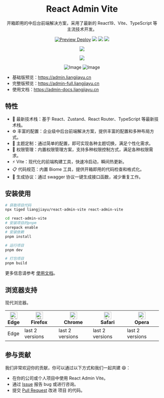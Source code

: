 <h1 align="center">React Admin Vite</h1>

<div align="center">

开箱即用的中后台前端解决方案，采用了最新的 React19、Vite、TypeScript 等主流技术开发。

[![Preview Deploy](https://github.com/liangjiayu/react-admin-vite/actions/workflows/deploy.yml/badge.svg)](https://github.com/liangjiayu/react-admin-vite/actions/workflows/deploy.yml)
[![](https://badgen.net/static/Build%20with/Vite/blue)](https://vite.dev)
[![](https://badgen.net/static/Checked%20with/Biome/blue)](https://biomejs.dev)
[![](https://badgen.net/badge/icon/Ant%20Design?icon=https://gw.alipayobjects.com/zos/antfincdn/Pp4WPgVDB3/KDpgvguMpGfqaHPjicRK.svg&label)](https://ant.design/)

![](https://github.com/user-attachments/assets/54ac6ee8-ad59-4628-9513-e60d207d0ace)

![](https://github.com/user-attachments/assets/eb7daad8-095f-4355-837d-513827b19ee7)

<img alt="Image" src="https://github.com/user-attachments/assets/54ac6ee8-ad59-4628-9513-e60d207d0ace" />
<img alt="Image" src="https://github.com/user-attachments/assets/eb7daad8-095f-4355-837d-513827b19ee7" />

</div>

- 基础版预览：https://admin.liangjiayu.cn
- 完整版预览：https://admin-full.liangjiayu.cn
- 使用文档：https://admin-docs.liangjiayu.cn

## 特性

- 🚀 最新技术栈：基于 React、Zustand、React Router、TypeScript 等最新技术栈。
- ⚙️ 丰富的配置：企业级中后台前端解决方案，提供丰富的配置和多种布局方式。
- 🎨 主题定制：通过简单的配置，即可实现各种主题切换，满足个性化需求。
- 🔐 权限管理：内置权限管理方案，支持多种权限控制方式，满足各种权限需求。
- ⚡️ Vite：现代化的前端构建工具，快速冷启动，瞬间热更新。
- 📋 代码规范：内置 Biome 工具，提供开箱即用的代码检查和格式化。
- 🤖 生成协议：通过 swagger 协议一键生成接口函数，减少重复工作。

## 安装使用

```bash
# 获取项目代码
npx tiged liangjiayu/react-admin-vite react-admin-vite

cd react-admin-vite
# 安装项目的pnpm
corepack enable
# 安装依赖
pnpm install

# 运行项目
pnpm dev

# 打包项目
pnpm build
```

更多信息请参考 [使用文档](https://admin-docs.liangjiayu.cn)。

## 浏览器支持

现代浏览器。

<!-- prettier-ignore -->
| [<img src="https://raw.githubusercontent.com/alrra/browser-logos/master/src/edge/edge_48x48.png" alt="Edge" width="24px" height="24px" />](http://godban.github.io/browsers-support-badges/)</br>Edge | [<img src="https://raw.githubusercontent.com/alrra/browser-logos/master/src/firefox/firefox_48x48.png" alt="Firefox" width="24px" height="24px" />](http://godban.github.io/browsers-support-badges/)</br>Firefox | [<img src="https://raw.githubusercontent.com/alrra/browser-logos/master/src/chrome/chrome_48x48.png" alt="Chrome" width="24px" height="24px" />](http://godban.github.io/browsers-support-badges/)</br>Chrome | [<img src="https://raw.githubusercontent.com/alrra/browser-logos/master/src/safari/safari_48x48.png" alt="Safari" width="24px" height="24px" />](http://godban.github.io/browsers-support-badges/)</br>Safari | [<img src="https://raw.githubusercontent.com/alrra/browser-logos/master/src/opera/opera_48x48.png" alt="Opera" width="24px" height="24px" />](http://godban.github.io/browsers-support-badges/)</br>Opera |
| --- | --- | --- | --- | --- |
| Edge | last 2 versions | last 2 versions | last 2 versions | last 2 versions |

## 参与贡献

我们非常欢迎你的贡献，你可以通过以下方式和我们一起共建 😄：

- 在你的公司或个人项目中使用 React Admin Vite。
- 通过 [Issue](https://github.com/liangjiayu/react-admin-vite/issues) 报告 bug 或进行咨询。
- 提交 [Pull Request](https://github.com/liangjiayu/react-admin-vite/pulls) 改进 项目 的代码。
